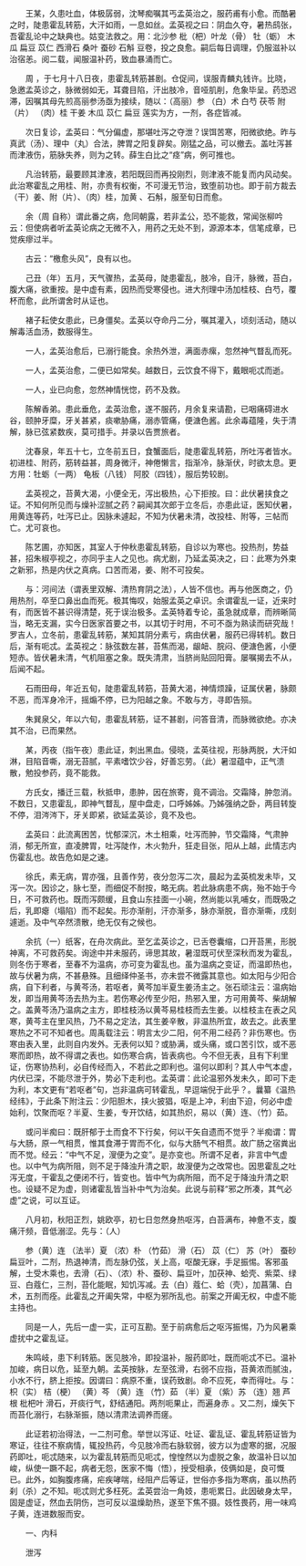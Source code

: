 <!-- { "loadSidebar": true } -->
　　王某，久患吐血，体极孱弱，沈琴痴嘱其丐孟英治之，服药甫有小愈。而酷暑之时，陡患霍乱转筋，大汗如雨，一息如丝。孟英视之曰：阴血久夺，暑热鸱张，吾霍乱论中之缺典也。姑变法救之。用：北沙参 枇（杷）叶龙（骨） 牡（蛎） 木瓜 扁豆 苡仁 西滑石 桑叶 蚕砂 石斛 豆卷，投之良愈。嗣后每日调理，仍服滋补以治宿恙。阅二载，闻服温补药，致血暴涌而亡。

　　周 ，于七月十八日夜，患霍乱转筋甚剧。仓促间，误服青麟丸钱许。比晓，急邀孟英诊之，脉微弱如无，耳聋目陷，汗出肢冷，音哑肌削，危象毕呈。药恐迟滞，因嘱其母先煎高丽参汤亟为接续，随以：（高丽）参 （白）术 白芍 茯苓 附（片） （肉）桂 干姜 木瓜 苡仁 扁豆 莲实为方，一剂，各症皆减。

　　次日复诊，孟英曰：气分偏虚，那堪吐泻之夺泄？误饵苦寒，阳微欲绝。昨与真武（汤）、理中（丸）合法，脾胃之阳复辟矣。刚猛之品，可以撤去。盖吐泻甚而津液伤，筋脉失养，则为之转。薛生白比之“痉”病，例可推也。

　　凡治转筋，最要顾其津液，若阳既回而再投刚烈，则津液不能复而内风动矣。此治寒霍乱之用桂、附，亦贵有权衡，不可漫无节治，致堕前功也。即于前方裁去（干）姜、附（片）、（肉）桂，加黄 、石斛，服至旬日而愈。

　　余（周 自称）谓此番之病，危同朝露，若非孟公，恐不能救，常闻张柳吟云：但使病者听孟英论病之无微不入，用药之无处不到，源源本本，信笔成章，已觉疾瘳过半。

　　古云：“檄愈头风”，良有以也。

　　己丑（年）五月，天气骤热，孟英母，陡患霍乱，肢冷，自汗，脉微，苔白，腹大痛，欲重按。是中虚有素，因热而受寒侵也。进大剂理中汤加桂枝、白芍，覆杯而愈，此所谓舍时从证也。

　　褚子耘使女患此，已身僵矣。孟英以夺命丹二分，嘱其灌入，顷刻活动，随以解毒活血汤，数服得生。

　　一人，孟英治愈后，已溺行能食。余热外泄，满面赤瘰，忽然神气瞀乱而死。

　　一人，孟英治愈，二便已如常矣。越数日，云饮食不得下，戴眼呃忒而逝。

　　一人，业已向愈，忽然神情恍惚，药不及救。

　　陈解香弟。患此垂危，孟英治愈，遂不服药，月余复来请勘，已咽痛碍进水谷，颐肿牙糜，牙关甚紧，痰嗽胁痛，溺赤管痛，便溏色酱。此余毒蕴隆，失于清解，脉已弦紧数疾，莫可措手。并录以告贾旅者。

　　沈春泉，年五十七，立冬前五日，食蟹面后，陡患霍乱转筋，所吐泻者皆水。初进桂、附药，筋转益甚，周身微汗，神倦懒言，指渐冷，脉渐伏，时欲太息。更方用：牡蛎（一两） 龟板（八钱） 阿胶（四钱），服后势较剧。

　　孟英视之，苔黄大渴，小便全无，泻出极热，心下拒按。曰：此伏暑挟食之证。不知何所见而与燥补涩腻之药？嗣闻其次郎于立冬后，亦患此证，医知伏暑，用黄连等药，吐泻已止。因脉未遽起，不知为伏暑未清，改投桂、附等，三帖而亡。尤可哀也。

　　陈艺圃，亦知医，其室人于仲秋患霍乱转筋，自诊以为寒也。投热剂，势益甚，招朱椒亭视之，亦同乎主人之见也。病尤剧，乃延孟英决之，曰：此寒为外束之新邪，热是内伏之真病。口苦而渴，姜、附不可投矣。

　　与：河间法（谓表里双解、清热育阴之法），人皆不信也。再与他医商之，仍用热剂，卒至口鼻出血而死。极其悔叹，始服孟英之卓识。余谓霍乱一证，近来时有，而医皆不甚识得清楚，死于误治极多。孟英特着专论，虽急就成章，而辨晰简当，略无支漏，实今日医家首要之书，以其切于时用，不可不亟为熟读而研究哉！罗吉人，立冬前，患霍乱转筋，某知其阴分素亏，病由伏暑，服药已得转机。数日后，渐有呃忒。孟英视之：脉弦数左甚，苔焦而渴，龈衄、脘闷、便溏色酱，小便短赤。皆伏暑未清，气机阻塞之象。既失清肃，当脐尚贴回阳膏。屡嘱揭去不从，后闻不起。

　　石雨田母，年近五旬，陡患霍乱转筋，苔黄大渴，神情烦躁，证属伏暑，脉颇不恶，而浑身冷汗，摇煽不停，已为阳越之象。不敢与方，寻即告殒。

　　朱巽泉父，年以六旬，患霍乱转筋，证不甚剧，问答音清，而脉微欲绝。亦决其不治，已而果然。

　　某，丙夜（指午夜）患此证，刺出黑血。侵晓，孟英往视，形脉两脱，大汗如淋，目陷音嘶，溺无苔腻，平素嗜饮少谷，好善忘劳。（此）暑湿蕴中，正气溃散，勉投参药，竟不能救。

　　方氏女，播迁三载，秋抵申，患肿，因在旅寄，竟不调治。交霜降，肿忽消。不数日，又患霍乱，即神气瞀乱，屋中盘走，口呼姊姊。乃姊强纳之卧，两目转旋不停，泪涔涔下，牙关即紧，欲延孟英诊，竟不及也。

　　孟英曰：此流离困苦，忧郁深沉，木土相乘，吐泻而肿，节交霜降，气肃肿消，郁无所宣，直凌脾胃，吐泻陡作，木火勃升，狂走目张，阳从上越，此情志内伤霍乱也。故告危如是之速。

　　徐氏，素无病，胃亦强，且善作劳，夜分忽泻二次，晨起为孟英梳发未毕，又泻一次。因诊之，脉七至，而细促不耐按，略无病。若此脉病患不病，殆不始于今日，不可救药也。既而泻颇缓，且食山东挂面一小碗，然尚能以乳哺女，而既吸之后，乳即瘪（塌陷）而不起矣。形亦渐削，汗亦渐多，脉亦渐脱，音亦渐嘶，戌刻遽逝。及中气卒然溃散，绝无仅有之候也。

　　余抗（一）纸客，在舟次病此。至乞孟英诊之，已舌卷囊缩，口开苔黑，形脱神离，不可救药矣。询途中并未服药，谛思其故，暑湿既可伏至深秋而发为霍乱，则冬伤于寒者，至春不为温病，亦可变为霍乱也。虽为温病之变证，而温即热也，故与伏暑为病，不甚悬殊。且细绎仲圣书，亦未尝不微露其意也。如太阳与少阳合病，自下利者，与黄芩汤，若呕者，黄芩加半夏生姜汤主之。张石顽注云：温病始发，即当用黄芩汤去热为主。若伤寒必传至少阳，热邪入里，方可用黄芩、柴胡解之。盖黄芩汤乃温病之主方，即桂枝汤以黄芩易桂枝而去生姜。以桂枝主在表之风寒，黄芩主在里风热，乃不易之定法，其生姜辛散，非温热所宜，故去之。此表里寒热之不可不知者也。周禹载注云：明言太少二阳，何不用二经药？非伤寒也。伤寒由表入里，此则自内发外。无表何以知？或胁满，或头痛，或口苦引饮，或不恶寒而即热，故不得谓之表也。如伤寒合病，皆表病也。今不但无表，且有下利里证，伤寒协热利，必自传经而入，不若此之即利也。温何以即利？其人中气本虚，内伏已深，不能尽泄于外，势必下走利也。孟英谓：此论温邪外发未久，即可下走为利，本文更有“若呕者”句，岂非温病可转霍乱，早逗端倪于此乎？。曩纂《温热经纬》，于此条下附注云：少阳胆木，挟火披猖，呕是上冲，利由下迫，何必中虚始利，饮聚而呕？半夏、生姜，专开饮结，如其热炽，易以（黄）连、（竹）茹。

　　或问半痴曰：既肝郁于土而食不下行矣，何以干矢自遗而不觉乎？半痴谓：胃与大肠，原一气相贯，惟其食滞于胃而不化，似与大肠气不相贯。故广肠之宿粪出而不觉。经云：“中气不足，溲便为之变”。是亦变也。所谓不足者，非言中气虚也。以中气为病所阻，则不足于降浊升清之职，故溲便为之改常也。因思霍乱之吐泻无度，干霍乱之便闭不行，皆变也。皆中气为病所阻，而不足于降浊升清之职也。设疑不足为虚，则诸霍乱皆当补中气为治矣。此说与前释“邪之所凑，其气必虚”之说，可以互证。

　　八月初，秋阳正烈，姚欧亭，初七日忽然身热呕泻，白苔满布，神惫不支，腹痛汗频，音低溺涩。先与：（人）

　　参（黄）连 （法半）夏 （浓）朴 （竹茹） 滑（石） 苡（仁） 苏（叶） 蚕砂 扁豆叶，二剂，热退神清，而左脉仍弦，关上高，呕酸无寐，手足振惕。客邪虽解，土受木乘也，去滑（石）、（浓）朴、蚕砂、扁豆叶，加茯神、蛤壳、紫菜、绿豆、白蔻仁，三剂，苔化能眠，知饥泻减。去（白）蔻仁、蛤（壳），加菖蒲、白术，五剂而痊。此霍乱之开阖失常，中枢为邪所乱也。前案之开阖无权，中虚不能主持也。

　　同是一人，先后一虚一实，正可互勘。至于前病愈后之呕泻振惕，乃为风暑乘虚扰中之霍乱证。

　　朱鸣岐，患下利转筋。医见肢冷，即投温补，服药即吐，既而呃忒不已。温补加峻，病日以危，延至九朝。孟英按脉，左至弦滑，右弱不应指，苔黄浓而腻浊，小水不行，脐上拒按。因谓曰：病原不重，误药致剧。命不应死，幸而得吐。与：枳（实） 桔（梗） （黄）芩 （黄）连 （竹）茹 （半）夏 （紫）苏 （连）翘 芦根 枇杷叶 滑石，开痰行气，舒结通阳。两剂呃果止，而遍身赤 。又二剂，燥矢下而苔化溺行，右脉渐振，随以清肃法调养而瘥。

　　此证若初治得法，一二剂可愈。举世以泻证、吐证、霍乱证、霍乱转筋证皆为寒证，往往不察病情，辄投热药，今见肢冷而右脉软弱，彼方以为虚寒的据，况服药即吐，呃忒随来，以为霍乱转筋而见呃忒，惶惶然以为虚脱之象，故温补日以加峻，纵使一蹶不起，病者无怨，医家不悔（悟），授受相承，伎俩如是，良可慨已。此外，如胸腹疼痛，疟疾哮喘，经阻产后等证，世俗亦多指为寒病，虽以热药刹（杀）之不知。呃忒则尤多枉死。孟英尝治一角妓，患呃累日。此因破身太早，固是虚证，然血去阴伤，岂可反以温燥助热，遂至下焦不摄。妓性畏药，用一味鸡子黄，连进数服而安。

　　一、内科

　　泄泻


